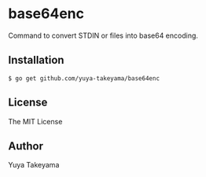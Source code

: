# base64enc

Command to convert STDIN or files into base64 encoding.

## Installation

```
$ go get github.com/yuya-takeyama/base64enc
```

## License

The MIT License

## Author

Yuya Takeyama
